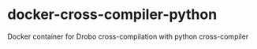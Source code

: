 # docker-cross-compiler-python
Docker container for Drobo cross-compilation with python cross-compiler

